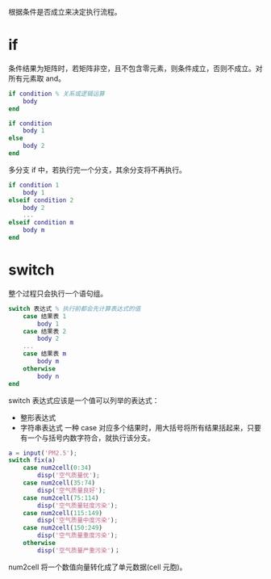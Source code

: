 根据条件是否成立来决定执行流程。
# if
条件结果为矩阵时，若矩阵非空，且不包含零元素，则条件成立，否则不成立。对所有元素取 and。
```matlab
if condition % 关系或逻辑运算
	body
end
```

```matlab
if condition
	body 1
else
	body 2
end
```
多分支 if 中，若执行完一个分支，其余分支将不再执行。
```matlab
if condition 1
	body 1
elseif condition 2
	body 2
	...
elseif condition m
	body m
end
```
# switch
整个过程只会执行一个语句组。
```matlab
switch 表达式 % 执行前都会先计算表达式的值
	case 结果表 1
		body 1
	case 结果表 2
		body 2
	...
	case 结果表 m
		body m
	otherwise
		body n
end
```
switch 表达式应该是一个值可以列举的表达式：
- 整形表达式
- 字符串表达式
一种 case 对应多个结果时，用大括号将所有结果括起来，只要有一个与括号内数字符合，就执行该分支。
```matlab
a = input('PM2.5');
switch fix(a)
	case num2cell(0:34)
		disp('空气质量优');
	case num2cell(35:74)
		disp('空气质量良好');
	case num2cell(75:114)
		disp('空气质量轻度污染');
	case num2cell(115:149)
		disp('空气质量中度污染');
	case num2cell(150:249)
		disp('空气质量重度污染');
	otherwise
		disp('空气质量严重污染')；
```
num2cell 将一个数值向量转化成了单元数据(cell 元胞)。